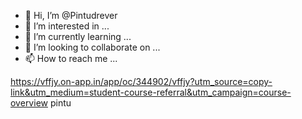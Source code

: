 - 👋 Hi, I’m @Pintudrever
- 👀 I’m interested in ...
- 🌱 I’m currently learning ...
- 💞️ I’m looking to collaborate on ...
- 📫 How to reach me ...

<!---
Pintudrehttps://vffjy.on-app.in/app/oc/344902/vffjy?utm_source=copy-link&utm_medium=student-course-referral&utm_campaign=course-overviewver/Pintudrever is a ✨ special ✨ repository because its `README.md` (this file) appears on your GitHub profile.
You can click the Preview link to take a look at your changes.
--->
https://vffjy.on-app.in/app/oc/344902/vffjy?utm_source=copy-link&utm_medium=student-course-referral&utm_campaign=course-overview      pintu 
